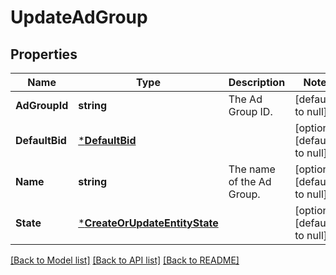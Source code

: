 # UpdateAdGroup

## Properties
Name | Type | Description | Notes
------------ | ------------- | ------------- | -------------
**AdGroupId** | **string** | The Ad Group ID. | [default to null]
**DefaultBid** | [***DefaultBid**](DefaultBid.md) |  | [optional] [default to null]
**Name** | **string** | The name of the Ad Group. | [optional] [default to null]
**State** | [***CreateOrUpdateEntityState**](CreateOrUpdateEntityState.md) |  | [optional] [default to null]

[[Back to Model list]](../README.md#documentation-for-models) [[Back to API list]](../README.md#documentation-for-api-endpoints) [[Back to README]](../README.md)

